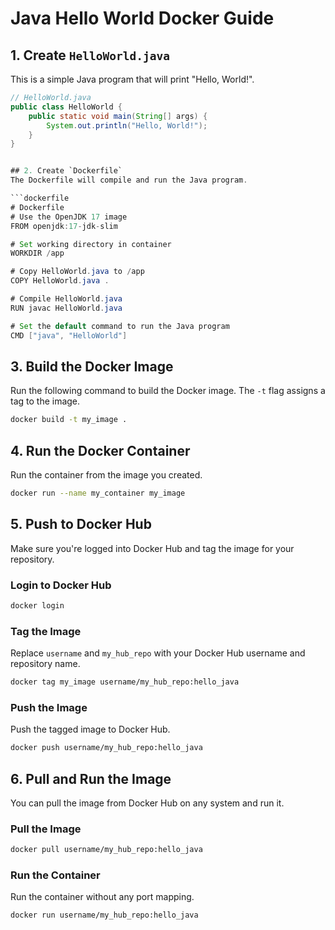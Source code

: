 # Java Hello World Docker Guide

## 1. Create `HelloWorld.java`
This is a simple Java program that will print "Hello, World!".

```java
// HelloWorld.java
public class HelloWorld {
    public static void main(String[] args) {
        System.out.println("Hello, World!");
    }
}


## 2. Create `Dockerfile`
The Dockerfile will compile and run the Java program.

```dockerfile
# Dockerfile
# Use the OpenJDK 17 image
FROM openjdk:17-jdk-slim

# Set working directory in container
WORKDIR /app

# Copy HelloWorld.java to /app
COPY HelloWorld.java .

# Compile HelloWorld.java
RUN javac HelloWorld.java

# Set the default command to run the Java program
CMD ["java", "HelloWorld"]
```

## 3. Build the Docker Image
Run the following command to build the Docker image. The `-t` flag assigns a tag to the image.

```bash
docker build -t my_image .
```

## 4. Run the Docker Container
Run the container from the image you created.

```bash
docker run --name my_container my_image
```

## 5. Push to Docker Hub
Make sure you're logged into Docker Hub and tag the image for your repository.

### Login to Docker Hub
```bash
docker login
```

### Tag the Image
Replace `username` and `my_hub_repo` with your Docker Hub username and repository name.

```bash
docker tag my_image username/my_hub_repo:hello_java
```

### Push the Image
Push the tagged image to Docker Hub.

```bash
docker push username/my_hub_repo:hello_java
```

## 6. Pull and Run the Image
You can pull the image from Docker Hub on any system and run it.

### Pull the Image
```bash
docker pull username/my_hub_repo:hello_java
```

### Run the Container
Run the container without any port mapping.

```bash
docker run username/my_hub_repo:hello_java
```


